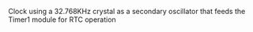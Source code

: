 Clock using a 32.768KHz crystal as a secondary oscillator that feeds the Timer1 module for RTC operation<br>


